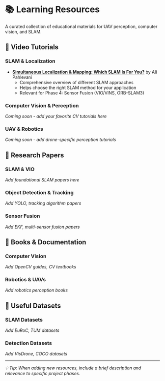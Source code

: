 # 📚 Learning Resources

A curated collection of educational materials for UAV perception, computer vision, and SLAM.

## 🎥 Video Tutorials

### SLAM & Localization
- **[Simultaneous Localization & Mapping: Which SLAM Is For You?](https://www.youtube.com/live/PDqbsQcUE7k)** by Ali Pahlevani
  - Comprehensive overview of different SLAM approaches
  - Helps choose the right SLAM method for your application
  - Relevant for Phase 4: Sensor Fusion (VIO/VINS, ORB-SLAM3)

### Computer Vision & Perception
*Coming soon - add your favorite CV tutorials here*

### UAV & Robotics
*Coming soon - add drone-specific perception tutorials*

## 📄 Research Papers

### SLAM & VIO
*Add foundational SLAM papers here*

### Object Detection & Tracking
*Add YOLO, tracking algorithm papers*

### Sensor Fusion
*Add EKF, multi-sensor fusion papers*

## 📖 Books & Documentation

### Computer Vision
*Add OpenCV guides, CV textbooks*

### Robotics & UAVs
*Add robotics perception books*

## 🔗 Useful Datasets

### SLAM Datasets
*Add EuRoC, TUM datasets*

### Detection Datasets
*Add VisDrone, COCO datasets*

---
*💡 Tip: When adding new resources, include a brief description and relevance to specific project phases.*